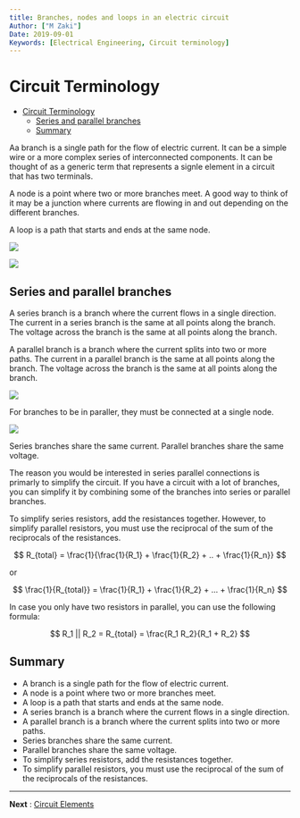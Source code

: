```yaml
---
title: Branches, nodes and loops in an electric circuit
Author: ["M Zaki"]
Date: 2019-09-01
Keywords: [Electrical Engineering, Circuit terminology]
---
```


# Circuit Terminology

- [Circuit Terminology](#circuit-terminology)
  - [Series and parallel branches](#series-and-parallel-branches)
  - [Summary](#summary)

Aa branch is a single path for the flow of electric current. It can be a simple wire or a more complex series of interconnected components. It can be thought of as a generic term that represents a signle element in a circuit that has two terminals.

A node is a point where two or more branches meet. A good way to think of it may be a junction where currents are flowing in and out depending on the different branches.

A loop is a path that starts and ends at the same node.

![](https://dwma4bz18k1bd.cloudfront.net/tutorials/Circuit-Nodes-Example.jpg)

![](https://dwma4bz18k1bd.cloudfront.net/tutorials/Circuit-Loops-Example.jpg)

## Series and parallel branches

A series branch is a branch where the current flows in a single direction. The current in a series branch is the same at all points along the branch. The voltage across the branch is the same at all points along the branch.

A parallel branch is a branch where the current splits into two or more paths. The current in a parallel branch is the same at all points along the branch. The voltage across the branch is the same at all points along the branch.

![](https://dwma4bz18k1bd.cloudfront.net/tutorials/Series-Parallel-Components-Current.jpg)

For branches to be in paraller, they must be connected at a single node.

![](https://dwma4bz18k1bd.cloudfront.net/tutorials/Parallel-Branches-Nodes.jpg)

Series branches share the same current. Parallel branches share the same voltage.

The reason you would be interested in series parallel connections is primarly to simplify the circuit. If you have a circuit with a lot of branches, you can simplify it by combining some of the branches into series or parallel branches.

To simplify series resistors, add the resistances together. However, to simplify parallel resistors, you must use the reciprocal of the sum of the reciprocals of the resistances.

$$ R_{total} = \frac{1}{\frac{1}{R_1} + \frac{1}{R_2} + .. + \frac{1}{R_n}} $$

or 

$$ \frac{1}{R_{total}} = \frac{1}{R_1} + \frac{1}{R_2} + ... + \frac{1}{R_n} $$

In case you only have two resistors in parallel, you can use the following formula:

$$ R_1 || R_2 = R_{total} = \frac{R_1 R_2}{R_1 + R_2} $$

## Summary

* A branch is a single path for the flow of electric current.
* A node is a point where two or more branches meet.
* A loop is a path that starts and ends at the same node.
* A series branch is a branch where the current flows in a single direction.
* A parallel branch is a branch where the current splits into two or more paths.
* Series branches share the same current.
* Parallel branches share the same voltage.
* To simplify series resistors, add the resistances together.
* To simplify parallel resistors, you must use the reciprocal of the sum of the reciprocals of the resistances.

---

**Next** : [Circuit Elements](./circuit-elements.md)